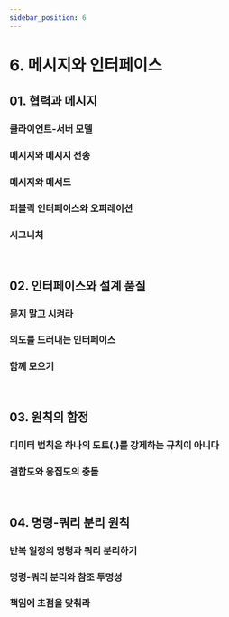 ```yaml
---
sidebar_position: 6
---
```


# 6. 메시지와 인터페이스

## 01. 협력과 메시지

### 클라이언트-서버 모델

### 메시지와 메시지 전송

### 메시지와 메서드

### 퍼블릭 인터페이스와 오퍼레이션

### 시그니처

<br/>

## 02. 인터페이스와 설계 품질

### 묻지 말고 시켜라

### 의도를 드러내는 인터페이스

### 함께 모으기

<br/>

## 03. 원칙의 함정

### 디미터 법칙은 하나의 도트(.)를 강제하는 규칙이 아니다

### 결합도와 응집도의 충돌

<br/>

## 04. 명령-쿼리 분리 원칙

### 반복 일정의 명령과 쿼리 분리하기

### 명령-쿼리 분리와 참조 투명성

### 책임에 초점을 맞춰라